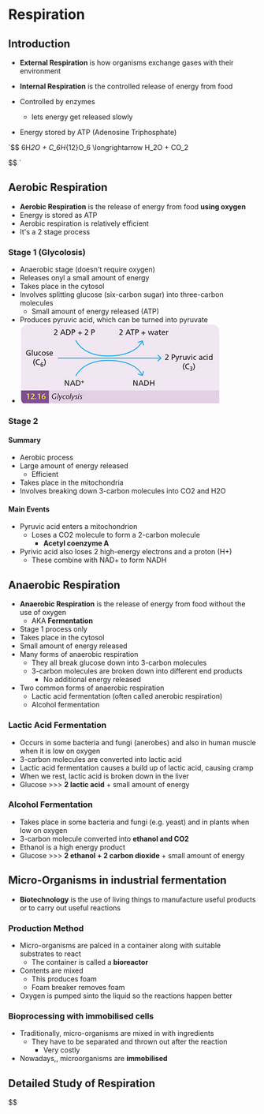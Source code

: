 # Respiration

## Introduction

- **External Respiration** is how organisms exchange gases with their environment
- **Internal Respiration** is the controlled release of energy from food

- Controlled by enzymes
  - lets energy get released slowly
- Energy stored by ATP (Adenosine Triphosphate)

`$$
6H*2O + C_6H*{12}O_6 \longrightarrow H_2O + CO_2

$$
`

## Aerobic Respiration

- **Aerobic Respiration** is the release of energy from food **using oxygen**
- Energy is stored as ATP
- Aerobic respiration is relatively efficient
- It's a 2 stage process

### Stage 1 (Glycolosis)

- Anaerobic stage (doesn't require oxygen)
- Releases onyl a small amount of energy
- Takes place in the cytosol
- Involves splitting glucose (six-carbon sugar) into three-carbon molecules
  - Small amount of energy released (ATP)
- Produces pyruvic acid, which can be turned into pyruvate
- <img src="./Glycolysis.png" alt="Glycolysis">

### Stage 2

#### Summary

- Aerobic process
- Large amount of energy released
  - Efficient
- Takes place in the mitochondria
- Involves breaking down 3-carbon molecules into CO2 and H2O

#### Main Events

- Pyruvic acid enters a mitochondrion
  - Loses a CO2 molecule to form a 2-carbon molecule
    - **Acetyl coenzyme A**
- Pyrivic acid also loses 2 high-energy electrons and a proton (H+)
  - These combine with NAD+ to form NADH

## Anaerobic Respiration

- **Anaerobic Respiration** is the release of energy from food without the use of oxygen
  - AKA **Fermentation**
- Stage 1 process only
- Takes place in the cytosol
- Small amount of energy released
- Many forms of anaerobic respiration
  - They all break glucose down into 3-carbon molecules
  - 3-carbon molecules are broken down into different end products
    - No additional energy released
- Two common forms of anaerobic respiration
  - Lactic acid fermentation (often called anerobic respiration)
  - Alcohol fermentation

### Lactic Acid Fermentation

- Occurs in some bacteria and fungi (anerobes) and also in human muscle when it is low on oxygen
- 3-carbon molecules are converted into lactic acid
- Lactic acid fermentation causes a build up of lactic acid, causing cramp
- When we rest, lactic acid is broken down in the liver
- Glucose >>> **2 lactic acid** + small amount of energy

### Alcohol Fermentation

- Takes place in some bacteria and fungi (e.g. yeast) and in plants when low on oxygen
- 3-carbon molecule converted into **ethanol and CO2**
- Ethanol is a high energy product
- Glucose >>> **2 ethanol + 2 carbon dioxide** + small amount of energy

## Micro-Organisms in industrial fermentation

- **Biotechnology** is the use of living things to manufacture useful products or to carry out useful reactions

### Production Method

- Micro-organisms are palced in a container along with suitable substrates to react
  - The container is called a **bioreactor**
- Contents are mixed
  - This produces foam
  - Foam breaker removes foam
- Oxygen is pumped sinto the liquid so the reactions happen better

### Bioprocessing with immobilised cells

- Traditionally, micro-organisms are mixed in with ingredients
  - They have to be separated and thrown out after the reaction
    - Very costly
- Nowadays,, microorganisms are **immobilised**

## Detailed Study of Respiration
$$
